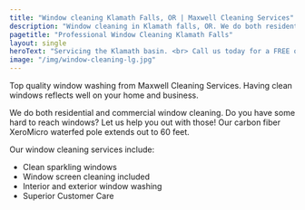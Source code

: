 ```yaml
---
title: "Window cleaning Klamath Falls, OR | Maxwell Cleaning Services"
description: "Window cleaning in Klamath falls, OR. We do both residential and commercial window washing. Give us a call to get those windows sparkling clean!"
pagetitle: "Professional Window Cleaning Klamath Falls"
layout: single
heroText: "Servicing the Klamath basin. <br> Call us today for a FREE quote!"
image: "/img/window-cleaning-lg.jpg"
---
```


Top quality window washing from Maxwell Cleaning Services. Having clean windows reflects well on your home and business. 

We do both residential and commercial window cleaning. Do you have some hard to reach windows? Let us help you out with those! Our carbon fiber XeroMicro waterfed pole extends out to 60 feet.

Our window cleaning services include:

*   Clean sparkling windows
*   Window screen cleaning included
*   Interior and exterior window washing
*   Superior Customer Care